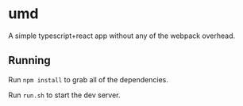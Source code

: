 # umd

A simple typescript+react app without any of the webpack overhead.

## Running

Run `npm install` to grab all of the dependencies.

Run `run.sh` to start the dev server.
